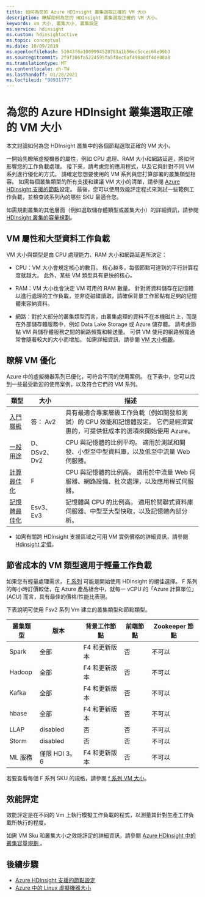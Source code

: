 ```yaml
---
title: 如何為您的 Azure HDInsight 叢集選取正確的 VM 大小
description: 瞭解如何為您的 HDInsight 叢集選取正確的 VM 大小。
keywords: vm 大小, 叢集大小, 叢集設定
ms.service: hdinsight
ms.custom: hdinsightactive
ms.topic: conceptual
ms.date: 10/09/2019
ms.openlocfilehash: 51043f0a1009994528783a1b56ec5ccec68e99b3
ms.sourcegitcommit: 2f9f306fa5224595fa5f8ec6af498a0df4de08a8
ms.translationtype: MT
ms.contentlocale: zh-TW
ms.lasthandoff: 01/28/2021
ms.locfileid: "98931777"
---
```

# <a name="selecting-the-right-vm-size-for-your-azure-hdinsight-cluster"></a>為您的 Azure HDInsight 叢集選取正確的 VM 大小

本文討論如何為您 HDInsight 叢集中的各個節點選取正確的 VM 大小。 

一開始先瞭解虛擬機器的屬性，例如 CPU 處理、RAM 大小和網路延遲，將如何影響您的工作負載處理。 接下來，請考慮您的應用程式，以及它與針對不同 VM 系列進行優化的方式。 請確定您想要使用的 VM 系列與您打算部署的叢集類型相容。 如需每個叢集類型的所有支援和建議 VM 大小的清單，請參閱 [Azure HDInsight 支援的節點](hdinsight-supported-node-configuration.md)設定。 最後，您可以使用效能評定程式來測試一些範例工作負載，並檢查該系列內的哪些 SKU 最適合您。

如需規劃叢集的其他層面（例如選取儲存體類型或叢集大小）的詳細資訊，請參閱 [HDInsight 叢集的容量規劃](hdinsight-capacity-planning.md)。

## <a name="vm-properties-and-big-data-workloads"></a>VM 屬性和大型資料工作負載

VM 大小與類型是由 CPU 處理能力、RAM 大小和網路延遲所決定：

- CPU：VM 大小會規定核心的數目。 核心越多，每個節點可達到的平行計算程度就越大。 此外，某些 VM 類型具有更快的核心。

- RAM：VM 大小也會決定 VM 可用的 RAM 數量。 針對將資料儲存在記憶體以進行處理的工作負載，並非從磁碟讀取，請確保背景工作節點有足夠的記憶體來容納資料。

- 網路：對於大部分的叢集類型而言，由叢集處理的資料不在本機磁片上，而是在外部儲存體服務中，例如 Data Lake Storage 或 Azure 儲存體。 請考慮節點 VM 與儲存體服務之間的網路頻寬和輸送量。 可供 VM 使用的網路頻寬通常會隨著較大的大小而增加。 如需詳細資訊，請參閱 [VM 大小概觀](../virtual-machines/sizes.md)。

## <a name="understanding-vm-optimization"></a>瞭解 VM 優化

Azure 中的虛擬機器系列已優化，可符合不同的使用案例。 在下表中，您可以找到一些最受歡迎的使用案例，以及符合它們的 VM 系列。

| 類型                     | 大小           |    描述       |
|--------------------------|-------------------|------------------------------------------------------------------------------------------------------------------------------------|
| [入門層級](../virtual-machines/sizes-general.md)          | 答： Av2  | 具有最適合專案層級工作負載（例如開發和測試）的 CPU 效能和記憶體設定。 它們是經濟實惠的，可提供低成本的選項來開始使用 Azure。 |
| [一般用途](../virtual-machines/sizes-general.md)          | D、DSv2、Dv2  | CPU 與記憶體的比例平均。 適用於測試和開發、小型至中型資料庫，以及低至中流量 Web 伺服器。 |
| [計算最佳化](../virtual-machines/sizes-compute.md)        | F           | CPU 與記憶體的比例高。 適用於中流量 Web 伺服器、網路設備、批次處理，以及應用程式伺服器。        |
| [記憶體最佳化](../virtual-machines/sizes-memory.md)         | Esv3、Ev3  | 記憶體與 CPU 的比例高。 適用於關聯式資料庫伺服器、中型至大型快取，以及記憶體內部分析。                 |

- 如需有關跨 HDInsight 支援區域之可用 VM 實例價格的詳細資訊，請參閱 [Hdinsight 定價](https://azure.microsoft.com/pricing/details/hdinsight/)。

## <a name="cost-saving-vm-types-for-light-workloads"></a>節省成本的 VM 類型適用于輕量工作負載

如果您有輕量處理需求， [F 系列](https://azure.microsoft.com/blog/f-series-vm-size/) 可能是開始使用 HDInsight 的絕佳選擇。 F 系列的每小時訂價較低，在 Azure 產品組合中，就每一 vCPU 的「Azure 計算單位」(ACU) 而言，具有最佳的價格/性能比表現。

下表說明可使用 Fsv2 系列 Vm 建立的叢集類型和節點類型。

| 叢集類型 | 版本 | 背景工作節點 | 前端節點 | Zookeeper 節點 |
|---|---|---|---|---|
| Spark | 全部 | F4 和更新版本 | 否 | 不可以 |
| Hadoop | 全部 | F4 和更新版本 | 否 | 不可以 |
| Kafka | 全部 | F4 和更新版本 | 否 | 不可以 |
| hbase | 全部 | F4 和更新版本 | 否 | 不可以 |
| LLAP | disabled | 否 | 否 | 不可以 |
| Storm | disabled | 否 | 否 | 不可以 |
| ML 服務 | 僅限 HDI 3。6 | F4 和更新版本 | 否 | 不可以 |

若要查看每個 F 系列 SKU 的規格，請參閱 [f 系列 VM 大小](https://azure.microsoft.com/blog/f-series-vm-size/)。

## <a name="benchmarking"></a>效能評定

效能評定是在不同的 Vm 上執行模擬工作負載的程式，以測量其針對生產工作負載所執行的程度。 

如需 VM Sku 和叢集大小之效能評定的詳細資訊，請參閱 [Azure HDInsight 中的叢集容量規劃 ](hdinsight-capacity-planning.md#choose-the-vm-size-and-type)。

## <a name="next-steps"></a>後續步驟

- [Azure HDInsight 支援的節點設定](hdinsight-supported-node-configuration.md)
- [Azure 中的 Linux 虛擬機器大小](../virtual-machines/sizes.md)